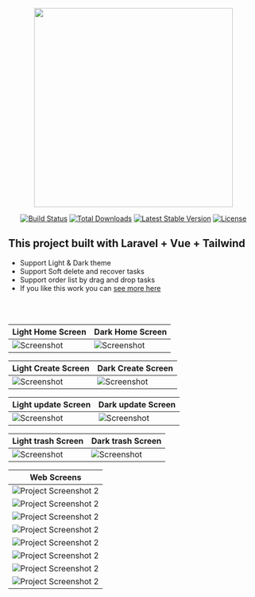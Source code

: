 


<p align="center"><a href="https://laravel.com" target="_blank"><img src="https://raw.githubusercontent.com/laravel/art/master/logo-lockup/5%20SVG/2%20CMYK/1%20Full%20Color/laravel-logolockup-cmyk-red.svg" width="400"></a></p>

<p align="center">
<a href="https://travis-ci.org/laravel/framework"><img src="https://travis-ci.org/laravel/framework.svg" alt="Build Status"></a>
<a href="https://packagist.org/packages/laravel/framework"><img src="https://img.shields.io/packagist/dt/laravel/framework" alt="Total Downloads"></a>
<a href="https://packagist.org/packages/laravel/framework"><img src="https://img.shields.io/packagist/v/laravel/framework" alt="Latest Stable Version"></a>
<a href="https://packagist.org/packages/laravel/framework"><img src="https://img.shields.io/packagist/l/laravel/framework" alt="License"></a>
</p>

## This project built with Laravel + Vue + Tailwind <br>

- Support Light & Dark theme
- Support Soft delete and recover tasks
- Support order list by drag and drop tasks
- If you like this work you can <a href="https://github.com/akramghaleb">see more here</a>

<br><br>

| Light Home Screen         | Dark Home Screen         |
|---------------------------|--------------------------|
| ![Screenshot](scs/10.PNG) | ![Screenshot](scs/9.PNG) |

| Light Create Screen       | Dark Create Screen        |
|---------------------------|---------------------------|
| ![Screenshot](scs/11.PNG) | ![Screenshot](scs/14.PNG) |

| Light update Screen       | Dark update Screen        |
|---------------------------|---------------------------|
| ![Screenshot](scs/13.PNG) | ![Screenshot](scs/16.PNG) |

| Light trash Screen        | Dark trash Screen         |
|---------------------------|---------------------------|
| ![Screenshot](scs/12.PNG) | ![Screenshot](scs/15.PNG) |

| Web Screens                         |
|-------------------------------------|
|![Project Screenshot 2](scs/1.PNG)|
|![Project Screenshot 2](scs/2.PNG)|
|![Project Screenshot 2](scs/3.PNG)|
|![Project Screenshot 2](scs/4.PNG)|
|![Project Screenshot 2](scs/5.PNG)|
|![Project Screenshot 2](scs/6.PNG)|
|![Project Screenshot 2](scs/7.PNG)|
|![Project Screenshot 2](scs/8.PNG)|
  

